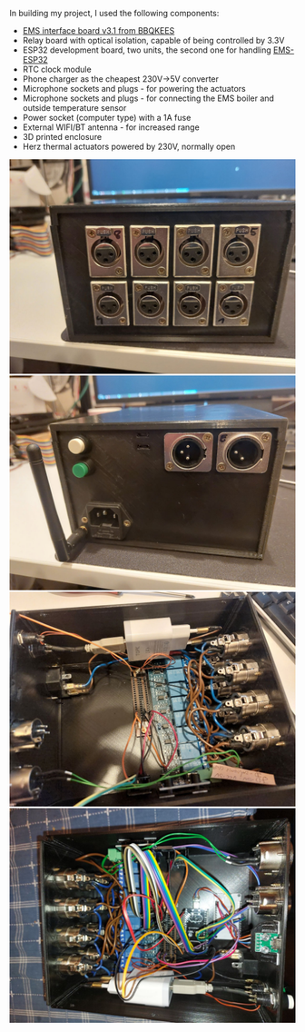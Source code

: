 In building my project, I used the following components:

- [EMS interface board v3.1 from BBQKEES](https://bbqkees-electronics.nl/product/ems-interface-board-v3-1/)
- Relay board with optical isolation, capable of being controlled by 3.3V
- ESP32 development board, two units, the second one for handling [EMS-ESP32](https://github.com/emsesp/EMS-ESP32)
- RTC clock module
- Phone charger as the cheapest 230V->5V converter
- Microphone sockets and plugs - for powering the actuators
- Microphone sockets and plugs - for connecting the EMS boiler and outside temperature sensor
- Power socket (computer type) with a 1A fuse
- External WIFI/BT antenna - for increased range
- 3D printed enclosure
- Herz thermal actuators powered by 230V, normally open

![Microphone sockets and plugs - for powering the actuators](img/actuator_connectors.jpg)
![Microphone sockets and plugs - for connecting the EMS boiler and outside temperature sensor](img/emsbus_and_temp_sensor_connetor.jpg)
![Relays and PSU](img/relays_and_psu.jpg)
![Beta version wiring](img/wiring.jpg)